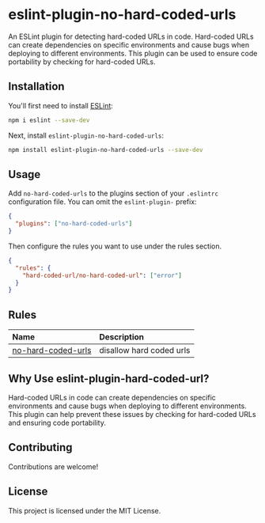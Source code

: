 # eslint-plugin-no-hard-coded-urls

An ESLint plugin for detecting hard-coded URLs in code. Hard-coded URLs can create dependencies on specific environments and cause bugs when deploying to different environments. This plugin can be used to ensure code portability by checking for hard-coded URLs.

## Installation

You'll first need to install [ESLint](https://eslint.org/):

```sh
npm i eslint --save-dev
```

Next, install `eslint-plugin-no-hard-coded-urls`:

```sh
npm install eslint-plugin-no-hard-coded-urls --save-dev
```

## Usage

Add `no-hard-coded-urls` to the plugins section of your `.eslintrc` configuration file. You can omit the `eslint-plugin-` prefix:

```json
{
  "plugins": ["no-hard-coded-urls"]
}
```

Then configure the rules you want to use under the rules section.

```json
{
  "rules": {
    "hard-coded-url/no-hard-coded-url": ["error"]
  }
}
```

## Rules

<!-- begin auto-generated rules list -->

| Name                                                   | Description              |
| :----------------------------------------------------- | :----------------------- |
| [no-hard-coded-urls](docs/rules/no-hard-coded-urls.md) | disallow hard coded urls |

<!-- end auto-generated rules list -->

## Why Use eslint-plugin-hard-coded-url?

Hard-coded URLs in code can create dependencies on specific environments and cause bugs when deploying to different environments. This plugin can help prevent these issues by checking for hard-coded URLs and ensuring code portability.

## Contributing

Contributions are welcome!

## License

This project is licensed under the MIT License.
